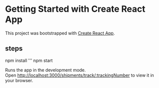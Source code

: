 # Getting Started with Create React App

This project was bootstrapped with [Create React App](https://github.com/facebook/create-react-app).

## steps
npm install
'''
npm start

Runs the app in the development mode.\
Open [http://localhost:3000/shipments/track/:trackingNumber](http://localhost:3000/shipments/track/:trackingNumber) to view it in your browser.


